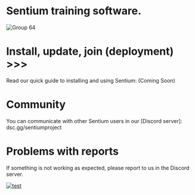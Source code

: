 # Sentium training software.

![Group 64](https://github.com/SentiumProject/Sentium-bots/assets/98888240/d192c4ee-601f-4690-a789-ed6bb158f6e4)

# Install, update, join (deployment) >>>
Read our quick guide to installing and using Sentium: (Coming Soon)

# Community
You can communicate with other Sentium users in our [Discord server]: dsc.gg/sentiumproject

# Problems with reports
If something is not working as expected, please report to us in the Discord server.

[![test](https://github-readme-stats.vercel.app/api?username=anuraghazra)](https://github.com/anuraghazra/github-readme-stats)

